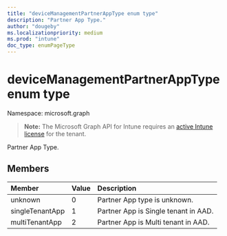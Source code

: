 ```yaml
---
title: "deviceManagementPartnerAppType enum type"
description: "Partner App Type."
author: "dougeby"
ms.localizationpriority: medium
ms.prod: "intune"
doc_type: enumPageType
---
```


# deviceManagementPartnerAppType enum type

Namespace: microsoft.graph

> **Note:** The Microsoft Graph API for Intune requires an [active Intune license](https://go.microsoft.com/fwlink/?linkid=839381) for the tenant.

Partner App Type.

## Members
|Member|Value|Description|
|:---|:---|:---|
|unknown|0|Partner App type is unknown.|
|singleTenantApp|1|Partner App is Single tenant in AAD.|
|multiTenantApp|2|Partner App is Multi tenant in AAD.|




